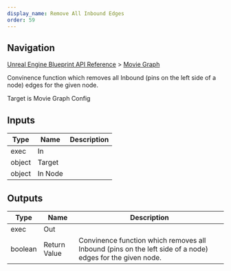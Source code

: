 ```yaml
---
display_name: Remove All Inbound Edges
order: 59
---
```

## Navigation

[Unreal Engine Blueprint API Reference](https://dev.epicgames.com/documentation/en-us/unreal-engine/BlueprintAPI) > [Movie Graph](https://dev.epicgames.com/documentation/en-us/unreal-engine/BlueprintAPI/MovieGraph)

Convinence function which removes all Inbound (pins on the left side of a node) edges for the given node.

Target is Movie Graph Config

## Inputs

| Type | Name | Description |
| --- | --- | --- |
| exec | In |  |
| object | Target |  |
| object | In Node |  |

## Outputs

| Type | Name | Description |
| --- | --- | --- |
| exec | Out |  |
| boolean | Return Value | Convinence function which removes all Inbound (pins on the left side of a node) edges for the given node. |
